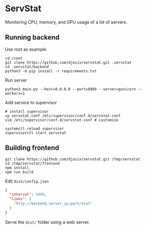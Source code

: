 # ServStat

Monitoring CPU, memory, and GPU usage of a lot of servers.

## Running backend

Use root as example

```shell
cd /root
git clone https://github.com/djosix/servstat.git .servstat
cd .servstat/backend
python3 -m pip install -r requirements.txt
```

Run server

```shell
python3 main.py --host=0.0.0.0 --port=9989 --server=gunicorn --workers=1
```

Add service to supervisor

```shell
# install supervisor
cp servstat.conf /etc/supervisor/conf.d/servstat.conf
vim /etc/supervisor/conf.d/servstat.conf # customize

systemctl reload supervisor
supervisorctl start servstat
```

## Building frontend

```shell
git clone https://github.com/djosix/servstat.git /tmp/servstat
cd /tmp/servstat/frontend
npm install
npm run build
```

Edit `dist/config.json`

```json
{
  "interval": 5000,
  "links": [
    "http://backend.server.ip:port/stat"
  ]
}
```

Serve the `dist/` folder using a web server.
